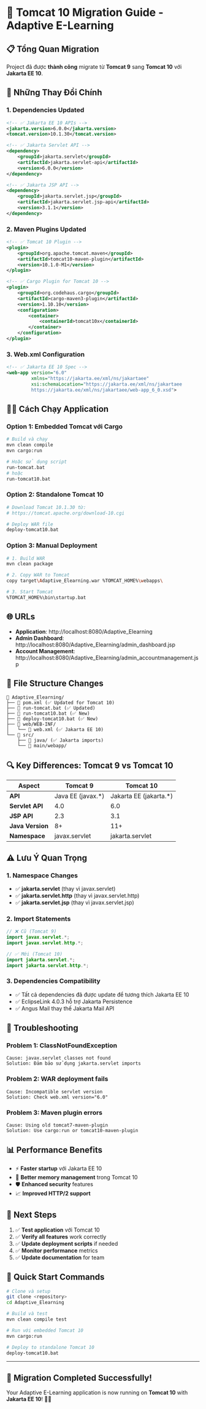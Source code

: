 # 🚀 **Tomcat 10 Migration Guide** - Adaptive E-Learning

## 📋 **Tổng Quan Migration**

Project đã được **thành công** migrate từ **Tomcat 9** sang **Tomcat 10** với **Jakarta EE 10**.

## 🔧 **Những Thay Đổi Chính**

### 1. **Dependencies Updated**
```xml
<!-- ✅ Jakarta EE 10 APIs -->
<jakarta.version>6.0.0</jakarta.version>
<tomcat.version>10.1.30</tomcat.version>

<!-- ✅ Jakarta Servlet API -->
<dependency>
    <groupId>jakarta.servlet</groupId>
    <artifactId>jakarta.servlet-api</artifactId>
    <version>6.0.0</version>
</dependency>

<!-- ✅ Jakarta JSP API -->
<dependency>
    <groupId>jakarta.servlet.jsp</groupId>
    <artifactId>jakarta.servlet.jsp-api</artifactId>
    <version>3.1.1</version>
</dependency>
```

### 2. **Maven Plugins Updated**
```xml
<!-- ✅ Tomcat 10 Plugin -->
<plugin>
    <groupId>org.apache.tomcat.maven</groupId>
    <artifactId>tomcat10-maven-plugin</artifactId>
    <version>10.1.0-M1</version>
</plugin>

<!-- ✅ Cargo Plugin for Tomcat 10 -->
<plugin>
    <groupId>org.codehaus.cargo</groupId>
    <artifactId>cargo-maven3-plugin</artifactId>
    <version>1.10.10</version>
    <configuration>
        <container>
            <containerId>tomcat10x</containerId>
        </container>
    </configuration>
</plugin>
```

### 3. **Web.xml Configuration**
```xml
<!-- ✅ Jakarta EE 10 Spec -->
<web-app version="6.0" 
         xmlns="https://jakarta.ee/xml/ns/jakartaee"
         xsi:schemaLocation="https://jakarta.ee/xml/ns/jakartaee 
         https://jakarta.ee/xml/ns/jakartaee/web-app_6_0.xsd">
```

## 🏃‍♂️ **Cách Chạy Application**

### Option 1: **Embedded Tomcat với Cargo**
```bash
# Build và chạy
mvn clean compile
mvn cargo:run

# Hoặc sử dụng script
run-tomcat.bat
# hoặc
run-tomcat10.bat
```

### Option 2: **Standalone Tomcat 10**
```bash
# Download Tomcat 10.1.30 từ:
# https://tomcat.apache.org/download-10.cgi

# Deploy WAR file
deploy-tomcat10.bat
```

### Option 3: **Manual Deployment**
```bash
# 1. Build WAR
mvn clean package

# 2. Copy WAR to Tomcat
copy target\Adaptive_Elearning.war %TOMCAT_HOME%\webapps\

# 3. Start Tomcat
%TOMCAT_HOME%\bin\startup.bat
```

## 🌐 **URLs**

- **Application**: http://localhost:8080/Adaptive_Elearning
- **Admin Dashboard**: http://localhost:8080/Adaptive_Elearning/admin_dashboard.jsp
- **Account Management**: http://localhost:8080/Adaptive_Elearning/admin_accountmanagement.jsp

## 📁 **File Structure Changes**

```
📁 Adaptive_Elearning/
├── 📄 pom.xml (✅ Updated for Tomcat 10)
├── 📄 run-tomcat.bat (✅ Updated)
├── 📄 run-tomcat10.bat (✅ New)
├── 📄 deploy-tomcat10.bat (✅ New)
├── 📁 web/WEB-INF/
│   └── 📄 web.xml (✅ Jakarta EE 10)
└── 📁 src/
    ├── 📁 java/ (✅ Jakarta imports)
    └── 📁 main/webapp/
```

## 🔍 **Key Differences: Tomcat 9 vs Tomcat 10**

| Aspect | Tomcat 9 | Tomcat 10 |
|--------|-----------|-----------|
| **API** | Java EE (javax.*) | Jakarta EE (jakarta.*) |
| **Servlet API** | 4.0 | 6.0 |
| **JSP API** | 2.3 | 3.1 |
| **Java Version** | 8+ | 11+ |
| **Namespace** | javax.servlet | jakarta.servlet |

## ⚠️ **Lưu Ý Quan Trọng**

### 1. **Namespace Changes**
- ✅ **jakarta.servlet** (thay vì javax.servlet)
- ✅ **jakarta.servlet.http** (thay vì javax.servlet.http)
- ✅ **jakarta.servlet.jsp** (thay vì javax.servlet.jsp)

### 2. **Import Statements**
```java
// ❌ Cũ (Tomcat 9)
import javax.servlet.*;
import javax.servlet.http.*;

// ✅ Mới (Tomcat 10)
import jakarta.servlet.*;
import jakarta.servlet.http.*;
```

### 3. **Dependencies Compatibility**
- ✅ Tất cả dependencies đã được update để tương thích Jakarta EE 10
- ✅ EclipseLink 4.0.3 hỗ trợ Jakarta Persistence
- ✅ Angus Mail thay thế Jakarta Mail API

## 🐛 **Troubleshooting**

### Problem 1: ClassNotFoundException
```
Cause: javax.servlet classes not found
Solution: Đảm bảo sử dụng jakarta.servlet imports
```

### Problem 2: WAR deployment fails
```
Cause: Incompatible servlet version
Solution: Check web.xml version="6.0"
```

### Problem 3: Maven plugin errors
```
Cause: Using old tomcat7-maven-plugin
Solution: Use cargo:run or tomcat10-maven-plugin
```

## 📊 **Performance Benefits**

- ⚡ **Faster startup** với Jakarta EE 10
- 🔧 **Better memory management** trong Tomcat 10
- 🛡️ **Enhanced security** features
- 📈 **Improved HTTP/2 support**

## 🎯 **Next Steps**

1. ✅ **Test application** với Tomcat 10
2. ✅ **Verify all features** work correctly
3. ✅ **Update deployment scripts** if needed
4. ✅ **Monitor performance** metrics
5. ✅ **Update documentation** for team

## 🚀 **Quick Start Commands**

```bash
# Clone và setup
git clone <repository>
cd Adaptive_Elearning

# Build và test
mvn clean compile test

# Run với embedded Tomcat 10
mvn cargo:run

# Deploy to standalone Tomcat 10
deploy-tomcat10.bat
```

---

## 🎉 **Migration Completed Successfully!**

Your Adaptive E-Learning application is now running on **Tomcat 10** with **Jakarta EE 10**! 🚀✨